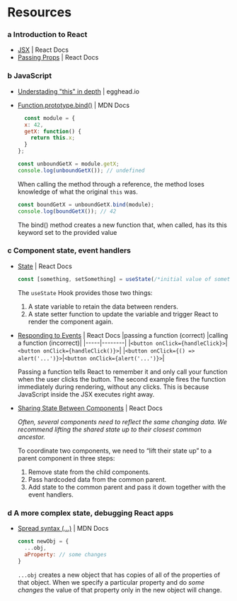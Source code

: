 # Resources
### a Introduction to React
- [JSX](https://react.dev/learn/writing-markup-with-jsx) | React Docs
- [Passing Props](https://react.dev/learn/passing-props-to-a-component) | React Docs

### b JavaScript 
- [Understading "this" in depth](https://egghead.io/lessons/javascript-this-in-the-global-context) | egghead.io
- [Function.prototype.bind()](https://developer.mozilla.org/en-US/docs/Web/JavaScript/Reference/Global_Objects/Function/bind) | MDN Docs

  ```javascript
    const module = {
    x: 42,
    getX: function() {
      return this.x;
    }
  };

  const unboundGetX = module.getX;
  console.log(unboundGetX()); // undefined
  ```
  When calling the method through a reference, the method loses knowledge of what the original `this` was.
  ```javascript
  const boundGetX = unboundGetX.bind(module);
  console.log(boundGetX()); // 42
  ```
  The bind() method creates a new function that, when called, has its this keyword set to the provided value

### c Component state, event handlers
- [State](https://react.dev/learn/state-a-components-memory) | React Docs

  ```js
  const [something, setSomething] = useState(/*initial value of something*/)
  ```
  The `useState` Hook provides those two things:
  1. A state variable to retain the data between renders.
  2. A state setter function to update the variable and trigger React to render the component again.


- [Responding to Events](https://react.dev/learn/responding-to-events) | React Docs
  |passing a function (correct) |calling a function (incorrect)|
  |-----|--------|
  |`<button onClick={handleClick}>`|`<button onClick={handleClick()}>`|
  |`<button onClick={() => alert('...')}>`|`<button onClick={alert('...')}>`|

  Passing a function tells React to remember it and only call your function when the user clicks the button. The second example fires the function immediately during rendering, without any clicks. This is because JavaScript inside the JSX executes right away.
- [Sharing State Between Components](https://react.dev/learn/sharing-state-between-components) | React Docs
  
  _Often, several components need to reflect the same changing data. We recommend lifting the shared state up to their closest common ancestor._

  To coordinate two components, we need to “lift their state up” to a parent component in three steps:
  1. Remove state from the child components.
  2. Pass hardcoded data from the common parent.
  3. Add state to the common parent and pass it down together with the event handlers.
  
### d A more complex state, debugging React apps
- [Spread syntax (...)](https://developer.mozilla.org/en-US/docs/Web/JavaScript/Reference/Operators/Spread_syntax) | MDN Docs
  
  ```js
  const newObj = { 
    ...obj,
    aProperty: // some changes
  }
  ```
  `...obj` creates a new object that has copies of all of the properties of that object. When we specify a particular property and do _some changes_ the value of that property only in the new object will change.
